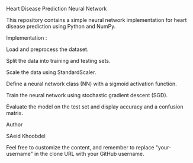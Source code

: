 Heart Disease Prediction Neural Network

This repository contains a simple neural network implementation for heart disease prediction using Python and NumPy.

Implementation :

Load and preprocess the dataset.

Split the data into training and testing sets.

Scale the data using StandardScaler.

Define a neural network class (NN) with a sigmoid activation function.

Train the neural network using stochastic gradient descent (SGD).

Evaluate the model on the test set and display accuracy and a confusion matrix.




Author

SAeid Khoobdel



Feel free to customize the content, and remember to replace "your-username" in the clone URL with your GitHub username.
